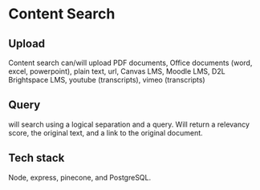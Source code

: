 # Content Search

## Upload
Content search can/will upload PDF documents, Office documents (word, excel, powerpoint), plain text, url, Canvas LMS, Moodle LMS, D2L Brightspace LMS, youtube (transcripts), vimeo (transcripts)

## Query
will search using a logical separation and a query. Will return a relevancy score, the original text, and a link to the original document.

## Tech stack
Node, express, pinecone, and PostgreSQL.
